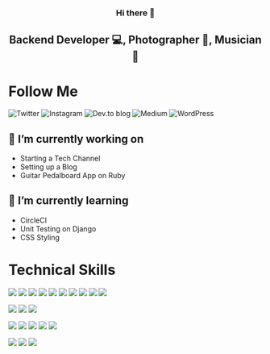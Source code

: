 <h3 align="center">
Hi there 🙂
</h3>

<h2 align="center">
Backend Developer 💻, Photographer 📸, Musician 🎸
</h2>


# Follow Me
![Twitter](https://img.shields.io/badge/@techrisblock-%231DA1F2.svg?style=for-the-badge&logo=Twitter&logoColor=white)
![Instagram](https://img.shields.io/badge/techrisblock-%23E4405F.svg?style=for-the-badge&logo=Instagram&logoColor=white)
![Dev.to blog](https://img.shields.io/badge/techrisblock-0A0A0A?style=for-the-badge&logo=dev.to&logoColor=white)
![Medium](https://img.shields.io/badge/techrisblock-12100E?style=for-the-badge&logo=medium&logoColor=white)
![WordPress](https://img.shields.io/badge/techrisblock-%23117AC9.svg?style=for-the-badge&logo=WordPress&logoColor=white)

<!--
**cantuc40/cantuc40** is a ✨ _special_ ✨ repository because its `README.md` (this file) appears on your GitHub profile.

Here are some ideas to get you started:

- 🔭 I’m currently working on ...
- 🌱 I’m currently learning ...
- 👯 I’m looking to collaborate on ...
- 🤔 I’m looking for help with ...
- 💬 Ask me about ...
- 📫 How to reach me: ...
- 😄 Pronouns: ...
- ⚡ Fun fact: ...
-->

## 🔭 I’m currently working on
- Starting a Tech Channel
- Setting up a Blog
- Guitar Pedalboard App on Ruby

## 🌱 I’m currently learning 
- CircleCI
- Unit Testing on Django
- CSS Styling




# Technical Skills
![](https://img.shields.io/badge/Language-Javascript-informational?style=flat&logo=javascript&color=%23F7DF1E)
![](https://img.shields.io/badge/Language-Python-informational?style=flat&logo=python&color=3670A0)
![](https://img.shields.io/badge/Language-Ruby-informational?style=flat&logo=ruby&color=%23CC342D)
![](https://img.shields.io/badge/Language-Go-informational?style=flat&logo=go&color=%2300ADD8)
![](https://img.shields.io/badge/Frontend-React-informational?style=flat&logo=react&color=%2320232a)
![](https://img.shields.io/badge/Frontend-Bootstrap-informational?style=flat&logo=bootstrap&color=%23563D7C)
![](https://img.shields.io/badge/Backend-Node.js-informational?style=flat&logo=node.js&color=6DA55F)
![](https://img.shields.io/badge/Backend-Express.js-informational?style=flat&logo=express&color=%23404d59)
![](https://img.shields.io/badge/Backend-Django-informational?style=flat&logo=django&color=%23092E20)
![](https://img.shields.io/badge/Backend-Rails-informational?style=flat&logo=ruby-on-rails&color=%23CC0000)

![](https://img.shields.io/badge/Database-MongoDB-informational?style=flat&logo=mongodb&color=%234ea94b)
![](https://img.shields.io/badge/Database-PostgreSQL-informational?style=flat&logo=postgresql&color=%23316192)
![](https://img.shields.io/badge/Database-MySQL-informational?style=flat&logo=mysql&color=%2300f)

![](https://img.shields.io/badge/API_Testing-Insomnia-informational?style=flat&logo=insomnia&color=black)
![](https://img.shields.io/badge/API_Testing-Postman-informational?style=flat&logo=postman&color=FF6C37)
![](https://img.shields.io/badge/Project_Management-Confluence-informational?style=flat&logo=confluence&color=%23172BF4)
![](https://img.shields.io/badge/Project_Management-Jira-informational?style=flat&logo=jira&color=%230A0FFF)
![](https://img.shields.io/badge/IDE-VS_Code-informational?style=flat&logo=visual-studio-code&color=0078d7)

![](https://img.shields.io/badge/OS-Ubuntu-informational?style=flat&logo=ubuntu&color=E95420)
![](https://img.shields.io/badge/OS-Debian-informational?style=flat&logo=debian&color=D70A53)
![](https://img.shields.io/badge/OS-Windows-informational?style=flat&logo=windows&color=0078D6)



